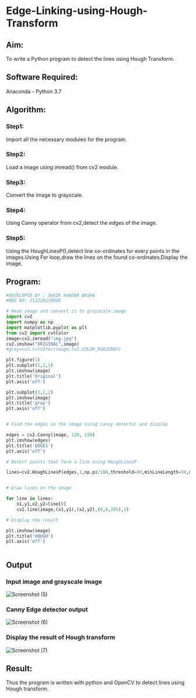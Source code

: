# Edge-Linking-using-Hough-Transform
## Aim:
To write a Python program to detect the lines using Hough Transform.

## Software Required:
Anaconda - Python 3.7

## Algorithm:
### Step1:
Import all the necessary modules for the program.

### Step2:
Load a image using imread() from cv2 module.

### Step3:
Convert the image to grayscale.

### Step4:
Using Canny operator from cv2,detect the edges of the image.

### Step5:
Using the HoughLinesP(),detect line co-ordinates for every points in the images.Using For loop,draw the lines on the found co-ordinates.Display the image.

## Program:
```Python
#DEVELOPED BY : SHAIK KHADAR BASHA
#REG NO: 212220230045

# Read image and convert it to grayscale image
import cv2
import numpy as np
import matplotlib.pyplot as plt
from cv2 import cvtColor
image=cv2.imread("img.jpg")
cv2.imshow("ORIGINAL",image)
#gray=cv2.cvtColor(image,cv2.COLOR_RGB2GRAY)

plt.figure(1)
plt.subplot(1,2,1)
plt.imshow(image)
plt.title('Original')
plt.axis('off')

plt.subplot(1,2,2)
plt.imshow(image)
plt.title('gray')
plt.axis('off')


# Find the edges in the image using canny detector and display

edges = cv2.Canny(image, 120, 150)
plt.imshow(edges)
plt.title('EDGES')
plt.axis('off')

# Detect points that form a line using HoughLinesP

lines=cv2.HoughLinesP(edges,1,np.pi/180,threshold=80,minLineLength=50,maxLineGap=250)


# Draw lines on the image

for line in lines:
    x1,y1,x2,y2=line[0]
    cv2.line(image,(x1,y1),(x2,y2),(0,0,205),2)

# Display the result

plt.imshow(image)
plt.title('HOUGH')
plt.axis('off')



```


## Output

### Input image and grayscale image
![Screenshot (5)](https://user-images.githubusercontent.com/75234646/168966081-7ddaf936-cca8-4a3a-bd05-29af94de7206.png)


### Canny Edge detector output

![Screenshot (6)](https://user-images.githubusercontent.com/75234646/168966086-c1340306-ad9f-4827-8a39-5ef6efe2e695.png)


### Display the result of Hough transform

![Screenshot (7)](https://user-images.githubusercontent.com/75234646/168966093-e34c3fb3-af1e-4815-98fb-f39b7d4a2b98.png)




## Result:
Thus the program is written with python and OpenCV to detect lines using Hough transform. 
